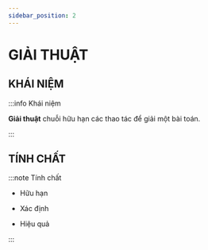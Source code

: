 ```yaml
---
sidebar_position: 2
---
```


# GIẢI THUẬT

## KHÁI NIỆM

:::info Khái niệm

**Giải thuật** chuỗi hữu hạn các thao tác để giải một bài toán.

:::

## TÍNH CHẤT

:::note Tính chất

- Hữu hạn

- Xác định

- Hiệu quả

:::
